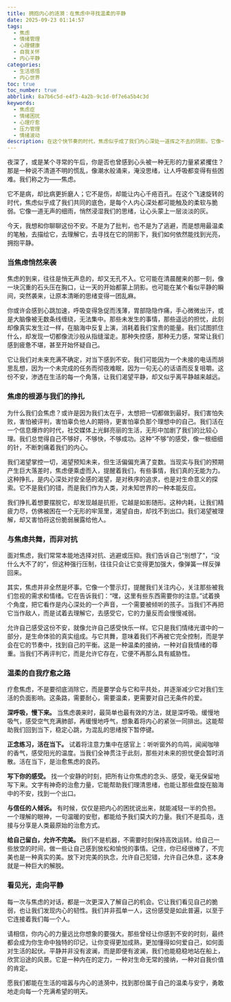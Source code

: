```yaml
---
title: 拥抱内心的涟漪：在焦虑中寻找温柔的平静
date: 2025-09-23 01:14:57
tags:
  - 焦虑
  - 情绪管理
  - 心理健康
  - 自我关怀
  - 内心平静
categories:
  - 生活感悟
  - 内心世界
toc: true
toc_number: true
abbrlink: 8a7b6c5d-e4f3-4a2b-9c1d-0f7e6a5b4c3d
keywords:
  - 焦虑症
  - 情绪困扰
  - 心理疗愈
  - 压力管理
  - 情绪波动
description: 在这个快节奏的时代，焦虑似乎成了我们内心深处一道挥之不去的阴影。它像一场无声的细雨，悄然浸湿我们的思绪，让心头蒙上一层淡淡的灰。这篇文章，想与你一同走近这份不安，温柔地触摸它，理解它，并最终，在那些起伏的涟漪中，找到属于我们自己的那份宁静与力量。
---
```


夜深了，或是某个寻常的午后，你是否也曾感到心头被一种无形的力量紧紧攫住？那是一种说不清道不明的慌乱，像潮水般涌来，淹没思绪，让人呼吸都变得有些困难。我们称之为——焦虑。

它不是病，却比病更折磨人；它不是伤，却能让内心千疮百孔。在这个飞速旋转的时代，焦虑似乎成了我们共同的底色，是每个人内心深处都可能触及的柔软与脆弱。它像一道无声的细雨，悄然浸湿我们的思绪，让心头蒙上一层淡淡的灰。

今天，我想和你聊聊这份不安。不是为了批判，也不是为了逃避，而是想用最温柔的笔触，去描绘它，去理解它，去寻找在它的阴影下，我们如何依然能找到光亮，拥抱平静。

### 当焦虑悄然来袭

焦虑的到来，往往是悄无声息的，却又无孔不入。它可能在清晨醒来的那一刻，像一块沉重的石头压在胸口，让一天的开始都蒙上阴影。也可能在某个看似平静的瞬间，突然袭来，让原本清晰的思绪变得一团乱麻。

你或许会感到心跳加速，呼吸变得急促而浅薄，胃部隐隐作痛，手心微微出汗，或是大脑像被无数条线缠绕，无法集中。那些未发生的事情，那些遥远的担忧，此刻却像真实发生过一样，在脑海中反复上演，消耗着我们宝贵的能量。我们试图抓住什么，却发现一切都像流沙般从指缝溜走。那种失控感，那种无力感，常常让我们感到疲惫不堪，甚至开始怀疑自己。

它让我们对未来充满不确定，对当下感到不安。我们可能因为一个未接的电话而胡思乱想，因为一个未完成的任务而彻夜难眠，因为一句无心的话语而反复咀嚼。这份不安，渗透在生活的每一个角落，让我们渴望平静，却又似乎离平静越来越远。

### 焦虑的根源与我们的挣扎

为什么我们会焦虑？或许是因为我们太在乎，太想把一切都做到最好。我们害怕失败，害怕被评判，害怕辜负他人的期待，更害怕辜负那个理想中的自己。我们活在一个信息爆炸的时代，社交媒体上光鲜亮丽的生活，无形中加剧了我们的比较心理。我们总觉得自己不够好，不够快，不够成功。这种“不够”的感受，像一根细细的针，不断刺痛着我们的内心。

我们渴望掌控一切，渴望预知未来，但生活偏偏充满了变数。当现实与我们的预期产生巨大落差时，焦虑便乘虚而入，提醒着我们，有些事情，我们真的无能为力。这种挣扎，是内心深处对安全感的渴望，是对秩序的追求，也是对生命意义的探索。它不是我们的错，而是我们作为人类，对未知世界的一种本能反应。

我们挣扎着想要摆脱它，却发现越是抗拒，它越是如影随形。这种内耗，让我们精疲力尽，仿佛被困在一个无形的牢笼里，渴望自由，却找不到出口。我们渴望被理解，却又害怕将这份脆弱展露给他人。

### 与焦虑共舞，而非对抗

面对焦虑，我们常常本能地选择对抗、逃避或压抑。我们告诉自己“别想了”，“没什么大不了的”，但这种强行压制，往往只会让它变得更加强大，像弹簧一样反弹回来。

其实，焦虑并非全然是坏事。它像一个警示灯，提醒我们关注内心，关注那些被我们忽视的需求和情绪。它在告诉我们：“嘿，这里有些东西需要你的注意。”试着换个角度，把它看作是内心深处的一个声音，一个需要被倾听的孩子。当我们不再把它当作敌人，而是试着去理解它，去感受它，它的力量反而会慢慢减弱。

允许自己感受这份不安，就像允许自己感受快乐一样。它只是我们情绪光谱中的一部分，是生命体验的真实组成。与它共舞，意味着我们不再被它完全控制，而是学会在它的节奏中，找到自己的平衡。这是一种温柔的接纳，一种对自我情绪的尊重。当我们不再评判它，而是允许它存在，它便不再那么具有威胁性。

### 温柔的自我疗愈之路

疗愈焦虑，不是要彻底消除它，而是要学会与它和平共处，并逐渐减少它对我们生活的负面影响。这条路，需要耐心，需要温柔，更需要对自己无条件的爱。

**深呼吸，慢下来。** 当焦虑袭来时，最简单也最有效的方法，就是深呼吸。缓慢地吸气，感受空气充满肺部，再缓慢地呼气，想象着将内心的紧张一同排出。这能帮助我们回到当下，稳定心跳，为混乱的思绪按下暂停键。

**正念练习，活在当下。** 试着将注意力集中在感官上：听听窗外的鸟鸣，闻闻咖啡的香气，感受阳光的温度。当我们全神贯注于此刻，那些对未来的担忧便会暂时消散。活在当下，是治愈焦虑的良药。

**写下你的感受。** 找一个安静的时刻，把所有让你焦虑的念头、感受，毫无保留地写下来。文字有神奇的治愈力量，它能帮助我们理清思绪，也能让那些盘旋在脑海中的不安，找到一个出口。

**与信任的人倾诉。** 有时候，仅仅是把内心的困扰说出来，就能减轻一半的负担。一个理解的眼神，一句温暖的安慰，都能给予我们莫大的力量。我们不是孤岛，连接与分享是人类最原始的治愈方式。

**给自己留白，允许不完美。** 我们不是机器，不需要时刻保持高效运转。给自己一些放空的时间，做一些让自己感到放松和愉悦的事情。记住，你已经很棒了，不完美也是一种真实的美。放下对完美的执念，允许自己犯错，允许自己休息，这本身就是一种巨大的解脱。

### 看见光，走向平静

每一次与焦虑的对话，都是一次更深入了解自己的机会。它让我们看见自己的脆弱，也让我们发现内心的韧性。我们并非孤单一人，这份感受是如此普遍，以至于它连接着我们每一个人。

请相信，你内心的力量远比你想象的要强大。那些曾经让你感到不安的时刻，最终都会成为你生命中独特的印记，让你变得更加成熟，更加懂得如何爱自己，如何面对生活的起伏。平静并非没有波澜，而是即便有波澜，我们也能稳稳地站在船上，欣赏沿途的风景。它是一种内在的定力，一种对生命无常的接纳，一种对自我价值的肯定。

愿我们都能在生活的喧嚣与内心的涟漪中，找到那份属于自己的温柔与安宁，勇敢地走向每一个充满希望的明天。